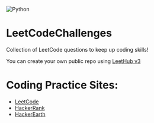 ![Python](https://img.shields.io/badge/python-3.12-blue?logo=python)

# LeetCodeChallenges
Collection of LeetCode questions to keep up coding skills!

You can create your own public repo using [LeetHub v3](https://github.com/raphaelheinz/LeetHub-3.0)

# Coding Practice Sites:

- [LeetCode](https://leetcode.com/)
- [HackerRank](https://www.hackerrank.com/)
- [HackerEarth](https://www.hackerearth.com/)
